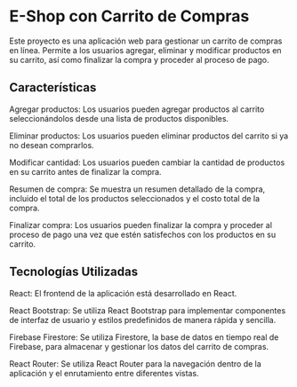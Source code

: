 # E-Shop con Carrito de Compras
Este proyecto es una aplicación web para gestionar un carrito de compras en línea. Permite a los usuarios agregar, eliminar y modificar productos en su carrito, así como finalizar la compra y proceder al proceso de pago.

## Características
Agregar productos: Los usuarios pueden agregar productos al carrito seleccionándolos desde una lista de productos disponibles.

Eliminar productos: Los usuarios pueden eliminar productos del carrito si ya no desean comprarlos.

Modificar cantidad: Los usuarios pueden cambiar la cantidad de productos en su carrito antes de finalizar la compra.

Resumen de compra: Se muestra un resumen detallado de la compra, incluido el total de los productos seleccionados y el costo total de la compra.

Finalizar compra: Los usuarios pueden finalizar la compra y proceder al proceso de pago una vez que estén satisfechos con los productos en su carrito.

## Tecnologías Utilizadas
React: El frontend de la aplicación está desarrollado en React.

React Bootstrap: Se utiliza React Bootstrap para implementar componentes de interfaz de usuario y estilos predefinidos de manera rápida y sencilla.

Firebase Firestore: Se utiliza Firestore, la base de datos en tiempo real de Firebase, para almacenar y gestionar los datos del carrito de compras.

React Router: Se utiliza React Router para la navegación dentro de la aplicación y el enrutamiento entre diferentes vistas.
